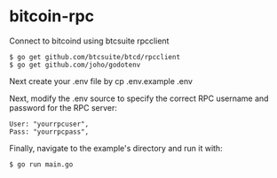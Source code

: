 # bitcoin-rpc
Connect to bitcoind using btcsuite rpcclient

    $ go get github.com/btcsuite/btcd/rpcclient
    $ go get github.com/joho/godotenv

Next create your .env file by
    cp .env.example .env

Next, modify the .env source to specify the correct RPC username and password for the RPC server:

	User: "yourrpcuser",
	Pass: "yourrpcpass",

Finally, navigate to the example's directory and run it with:


    $ go run main.go